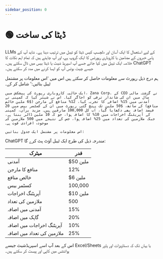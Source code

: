 ```yaml
---
sidebar_position: 0
---
```


# 🟢 ڈیٹا کی ساخت

LLMs کے لیے استعمال کا ایک آسان اور دلچسپ کیس ڈیٹا کو ٹیبل میں ترتیب دینا ہے۔ شاید آپ کے پاس خبروں کے مضامین یا کاروباری رپورٹس کا ایک گروپ ہے، اور آپ چاہتے ہیں کہ تمام اہم نکات کا خلاصہ ایک ٹیبل میں کیا جائے جسے آپ اسپریڈ شیٹ یا ڈیٹا بیس میں ڈال سکتے ہیں۔ ChatGPT جیسے چیٹ بوٹس آپ کو ایسا کرنے میں مدد کر سکتے ہیں۔

ہم درج ذیل رپورٹ سے معلومات حاصل کر سکتے ہیں اس میں 'اس معلومات پر مشتمل ٹیبل بنائیں:' شامل کر کے۔

```text
ایک حالیہ کاروباری رپورٹ کی پیشکش میں، Zana Corp. کے CEO نے گزشتہ مالی سال میں ان کی شاندار ترقی کو اجاگر کیا۔ اس نے شیئر کیا کہ کمپنی نے آمدنی میں 15% اضافے کا تجربہ کیا، 12% منافع کے مارجن ($6 ملین خالص منافع) کے ساتھ، $50 ملین تک پہنچ گئی۔ رپورٹ میں ان کے کسٹمر بیس میں 20 فیصد اضافہ بھی دکھایا گیا، اب کل 100,000 صارفین ہیں۔ مزید برآں، کمپنی کے آپریٹنگ اخراجات میں 10% کا اضافہ ہوا، جو کہ 10 ملین ڈالر بنتا ہے، جبکہ ملازمین کی تعداد میں 25% اضافہ ہوا، جس کے نتیجے میں 500 ملازمین کی موجودہ افرادی قوت ہے۔

اس معلومات پر مشتمل ایک جدول بنائیں:
```

ChatGPT مندرجہ ذیل کی طرح ایک ٹیبل آؤٹ پٹ کرے گا:

| میٹرک | قدر |
|-------|------|
| آمدنی | $50 ملین |
| منافع کا مارجن | 12% |
| خالص منافع | $6 ملین |
| کسٹمر بیس | 100,000 |
| آپریٹنگ اخراجات | $10 ملین |
| ملازمین کی تعداد | 500 |
| آمدنی میں اضافہ | 15% |
| گاہک میں اضافہ | 20% |
| آپریٹنگ اخراجات میں اضافہ | 10% |
| ملازمین کی تعداد میں اضافہ | 25% |

اس کے بعد آپ اسے اسپریڈشیٹ جیسے Excel/Sheets یا یہاں تک کہ دستاویزات اور پاور پوائنٹس میں کاپی اور پیسٹ کر سکتے ہیں۔